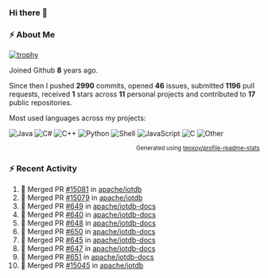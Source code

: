 ### Hi there 👋

### :zap: About Me

[![trophy](https://github-profile-trophy.vercel.app/?username=HTHou&theme=onedark)](https://github.com/ryo-ma/github-profile-trophy)
   
Joined Github **8** years ago.

Since then I pushed **2990** commits, opened **46** issues, submitted **1196** pull requests, received **1** stars across **11** personal projects and contributed to **17** public repositories.

Most used languages across my projects:

![Java](https://img.shields.io/static/v1?style=flat-square&label=%E2%A0%80&color=555&labelColor=%23b07219&message=Java%EF%B8%B189.3%25)
![C#](https://img.shields.io/static/v1?style=flat-square&label=%E2%A0%80&color=555&labelColor=%23178600&message=C%23%EF%B8%B13.9%25)
![C++](https://img.shields.io/static/v1?style=flat-square&label=%E2%A0%80&color=555&labelColor=%23f34b7d&message=C%2B%2B%EF%B8%B12.7%25)
![Python](https://img.shields.io/static/v1?style=flat-square&label=%E2%A0%80&color=555&labelColor=%233572A5&message=Python%EF%B8%B10.7%25)
![Shell](https://img.shields.io/static/v1?style=flat-square&label=%E2%A0%80&color=555&labelColor=%2389e051&message=Shell%EF%B8%B10.7%25)
![JavaScript](https://img.shields.io/static/v1?style=flat-square&label=%E2%A0%80&color=555&labelColor=%23f1e05a&message=JavaScript%EF%B8%B10.5%25)
![C](https://img.shields.io/static/v1?style=flat-square&label=%E2%A0%80&color=555&labelColor=%23555555&message=C%EF%B8%B10.4%25)
![Other](https://img.shields.io/static/v1?style=flat-square&label=%E2%A0%80&color=555&labelColor=%23ededed&message=Other%EF%B8%B11.4%25)

<p align="right"><sub>Generated using <a href="https://github.com/marketplace/actions/profile-readme-stats">teoxoy/profile-readme-stats</a></sub></p>


<!--![](https://github.com/HTHou/HTHou/blob/output/github-contribution-grid-snake.svg)-->

<!--![Haonan Hou's github stats](https://github-readme-stats.vercel.app/api?username=HTHou&count_private=true&show_icons=true&theme=onedark)-->

<!--![Haonan Hou's wakatime stats](https://github-readme-stats.vercel.app/api/wakatime?username=HTHou&layout=compact&theme=onedark)-->

<!--![Top Langs](https://github-readme-stats.vercel.app/api/top-langs/?username=HTHou&theme=onedark&layout=compact)-->

### :zap: Recent Activity
<!--START_SECTION:activity-->
1. 🎉 Merged PR [#15081](https://github.com/apache/iotdb/pull/15081) in [apache/iotdb](https://github.com/apache/iotdb)
2. 🎉 Merged PR [#15079](https://github.com/apache/iotdb/pull/15079) in [apache/iotdb](https://github.com/apache/iotdb)
3. 🎉 Merged PR [#649](https://github.com/apache/iotdb-docs/pull/649) in [apache/iotdb-docs](https://github.com/apache/iotdb-docs)
4. 🎉 Merged PR [#640](https://github.com/apache/iotdb-docs/pull/640) in [apache/iotdb-docs](https://github.com/apache/iotdb-docs)
5. 🎉 Merged PR [#648](https://github.com/apache/iotdb-docs/pull/648) in [apache/iotdb-docs](https://github.com/apache/iotdb-docs)
6. 🎉 Merged PR [#650](https://github.com/apache/iotdb-docs/pull/650) in [apache/iotdb-docs](https://github.com/apache/iotdb-docs)
7. 🎉 Merged PR [#645](https://github.com/apache/iotdb-docs/pull/645) in [apache/iotdb-docs](https://github.com/apache/iotdb-docs)
8. 🎉 Merged PR [#647](https://github.com/apache/iotdb-docs/pull/647) in [apache/iotdb-docs](https://github.com/apache/iotdb-docs)
9. 🎉 Merged PR [#651](https://github.com/apache/iotdb-docs/pull/651) in [apache/iotdb-docs](https://github.com/apache/iotdb-docs)
10. 🎉 Merged PR [#15045](https://github.com/apache/iotdb/pull/15045) in [apache/iotdb](https://github.com/apache/iotdb)
<!--END_SECTION:activity-->

<!--
**HTHou/HTHou** is a ✨ _special_ ✨ repository because its `README.md` (this file) appears on your GitHub profile.

Here are some ideas to get you started:

- 🔭 I’m currently working on ...
- 🌱 I’m currently learning ...
- 👯 I’m looking to collaborate on ...
- 🤔 I’m looking for help with ...
- 💬 Ask me about ...
- 📫 How to reach me: ...
- 😄 Pronouns: ...
- ⚡ Fun fact: ...
-->

